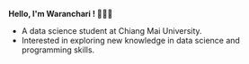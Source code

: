 **Hello, I'm Waranchari ! 🙋‍♀️✨**  
* A data science student at Chiang Mai University.  
* Interested in exploring new knowledge in data science and programming skills.

